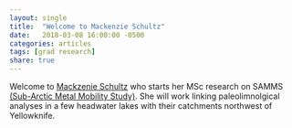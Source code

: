 ```yaml
---
layout: single
title:  "Welcome to Mackenzie Schultz"
date:   2018-03-08 16:00:00 -0500
categories: articles
tags: [grad research]
share: true
---
```


Welcome to [Mackzenie Schultz](/people) who starts her MSc research on SAMMS [(Sub-Arctic Metal Mobility Study)](http://samms.ca). She will work linking paleolimnolgical analyses in a few headwater lakes with their catchments northwest of Yellowknife.


